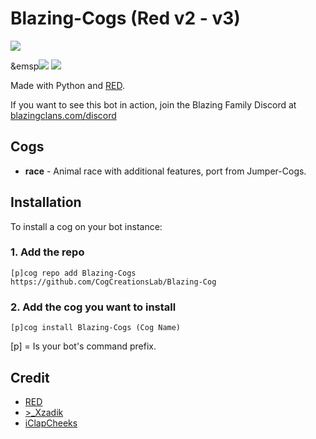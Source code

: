 # Blazing-Cogs (Red v2 - v3)
<img src="http://www.simpleimageresizer.com/_uploads/photos/4af69f8a/iTzBlazing_3_250x250.png">

&emsp[<img src="https://discordapp.com/api/guilds/374596069989810176/widget.png?style=shield">](http://discord.gg/Cvwx8RJ) [<img       src="https://img.shields.io/badge/discord-py-blue.svg">](https://github.com/Rapptz/discord.py)

Made with Python and [RED](https://github.com/Cog-Creators/Red-DiscordBot).

If you want to see this bot in action, join the Blazing Family Discord at [blazingclans.com/discord](http://discord.gg/Cvwx8RJ)


## Cogs


 * **race** - Animal race with additional features, port from Jumper-Cogs.


## Installation

To install a cog on your bot instance:

### 1. Add the repo

`[p]cog repo add Blazing-Cogs https://github.com/CogCreationsLab/Blazing-Cog`

### 2. Add the cog you want to install

`[p]cog install Blazing-Cogs (Cog Name)`

[p] = Is your bot's command prefix.


## Credit

* [RED](https://github.com/Cog-Creators/Red-DiscordBot)
* [>_Xzadik](https://github.com/XzadikApple)
* [iClapCheeks](https://github.com/iclapcheeks)
